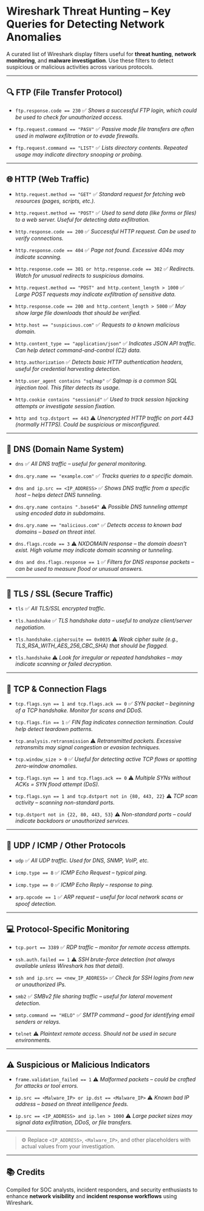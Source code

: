 # Wireshark Threat Hunting – Key Queries for Detecting Network Anomalies

A curated list of Wireshark display filters useful for **threat hunting**, **network monitoring**, and **malware investigation**. Use these filters to detect suspicious or malicious activities across various protocols.

---

## 🔍 FTP (File Transfer Protocol)

* `ftp.response.code == 230`
  ✅ *Shows a successful FTP login, which could be used to check for unauthorized access.*

* `ftp.request.command == "PASV"`
  ✅ *Passive mode file transfers are often used in malware exfiltration or to evade firewalls.*

* `ftp.request.command == "LIST"`
  ✅ *Lists directory contents. Repeated usage may indicate directory snooping or probing.*

---

## 🌐 HTTP (Web Traffic)

* `http.request.method == "GET"`
  ✅ *Standard request for fetching web resources (pages, scripts, etc.).*

* `http.request.method == "POST"`
  ✅ *Used to send data (like forms or files) to a web server. Useful for detecting data exfiltration.*

* `http.response.code == 200`
  ✅ *Successful HTTP request. Can be used to verify connections.*

* `http.response.code == 404`
  ✅ *Page not found. Excessive 404s may indicate scanning.*

* `http.response.code == 301 or http.response.code == 302`
  ✅ *Redirects. Watch for unusual redirects to suspicious domains.*

* `http.request.method == "POST" and http.content_length > 1000`
  ✅ *Large POST requests may indicate exfiltration of sensitive data.*

* `http.response.code == 200 and http.content_length > 5000`
  ✅ *May show large file downloads that should be verified.*

* `http.host == "suspicious.com"`
  ✅ *Requests to a known malicious domain.*

* `http.content_type == "application/json"`
  ✅ *Indicates JSON API traffic. Can help detect command-and-control (C2) data.*

* `http.authorization`
  ✅ *Detects basic HTTP authentication headers, useful for credential harvesting detection.*

* `http.user_agent contains "sqlmap"`
  ✅ *Sqlmap is a common SQL injection tool. This filter detects its usage.*

* `http.cookie contains "sessionid"`
  ✅ *Used to track session hijacking attempts or investigate session fixation.*

* `http and tcp.dstport == 443`
  ⚠️ *Unencrypted HTTP traffic on port 443 (normally HTTPS). Could be suspicious or misconfigured.*

---

## 📡 DNS (Domain Name System)

* `dns`
  ✅ *All DNS traffic – useful for general monitoring.*

* `dns.qry.name == "example.com"`
  ✅ *Tracks queries to a specific domain.*

* `dns and ip.src == <IP_ADDRESS>`
  ✅ *Shows DNS traffic from a specific host – helps detect DNS tunneling.*

* `dns.qry.name contains ".base64"`
  ⚠️ *Possible DNS tunneling attempt using encoded data in subdomains.*

* `dns.qry.name == "malicious.com"`
  ✅ *Detects access to known bad domains – based on threat intel.*

* `dns.flags.rcode == 3`
  ⚠️ *NXDOMAIN response – the domain doesn't exist. High volume may indicate domain scanning or tunneling.*

* `dns and dns.flags.response == 1`
  ✅ *Filters for DNS response packets – can be used to measure flood or unusual answers.*

---

## 🔐 TLS / SSL (Secure Traffic)

* `tls`
  ✅ *All TLS/SSL encrypted traffic.*

* `tls.handshake`
  ✅ *TLS handshake data – useful to analyze client/server negotiation.*

* `tls.handshake.ciphersuite == 0x0035`
  ⚠️ *Weak cipher suite (e.g., TLS\_RSA\_WITH\_AES\_256\_CBC\_SHA) that should be flagged.*

* `tls.handshake`
  ⚠️ *Look for irregular or repeated handshakes – may indicate scanning or failed decryption.*

---

## 🧱 TCP & Connection Flags

* `tcp.flags.syn == 1 and tcp.flags.ack == 0`
  ✅ *SYN packet – beginning of a TCP handshake. Monitor for scans and DDoS.*

* `tcp.flags.fin == 1`
  ✅ *FIN flag indicates connection termination. Could help detect teardown patterns.*

* `tcp.analysis.retransmission`
  ⚠️ *Retransmitted packets. Excessive retransmits may signal congestion or evasion techniques.*

* `tcp.window_size > 0`
  ✅ *Useful for detecting active TCP flows or spotting zero-window anomalies.*

* `tcp.flags.syn == 1 and tcp.flags.ack == 0`
  ⚠️ *Multiple SYNs without ACKs = SYN flood attempt (DoS).*

* `tcp.flags.syn == 1 and tcp.dstport not in {80, 443, 22}`
  ⚠️ *TCP scan activity – scanning non-standard ports.*

* `tcp.dstport not in {22, 80, 443, 53}`
  ⚠️ *Non-standard ports – could indicate backdoors or unauthorized services.*

---

## 📡 UDP / ICMP / Other Protocols

* `udp`
  ✅ *All UDP traffic. Used for DNS, SNMP, VoIP, etc.*

* `icmp.type == 8`
  ✅ *ICMP Echo Request – typical ping.*

* `icmp.type == 0`
  ✅ *ICMP Echo Reply – response to ping.*

* `arp.opcode == 1`
  ✅ *ARP request – useful for local network scans or spoof detection.*

---

## 💻 Protocol-Specific Monitoring

* `tcp.port == 3389`
  ✅ *RDP traffic – monitor for remote access attempts.*

* `ssh.auth.failed == 1`
  ⚠️ *SSH brute-force detection (not always available unless Wireshark has that detail).*

* `ssh and ip.src == <new_IP_ADDRESS>`
  ✅ *Check for SSH logins from new or unauthorized IPs.*

* `smb2`
  ✅ *SMBv2 file sharing traffic – useful for lateral movement detection.*

* `smtp.command == "HELO"`
  ✅ *SMTP command – good for identifying email senders or relays.*

* `telnet`
  ⚠️ *Plaintext remote access. Should not be used in secure environments.*

---

## ⚠️ Suspicious or Malicious Indicators

* `frame.validation_failed == 1`
  ⚠️ *Malformed packets – could be crafted for attacks or tool errors.*

* `ip.src == <Malware_IP> or ip.dst == <Malware_IP>`
  ⚠️ *Known bad IP address – based on threat intelligence feeds.*

* `ip.src == <IP_ADDRESS> and ip.len > 1000`
  ⚠️ *Large packet sizes may signal data exfiltration, DDoS, or file transfers.*

---

> ⚙️ Replace `<IP_ADDRESS>`, `<Malware_IP>`, and other placeholders with actual values from your investigation.

---

## 📚 Credits

Compiled for SOC analysts, incident responders, and security enthusiasts to enhance **network visibility** and **incident response workflows** using Wireshark.
